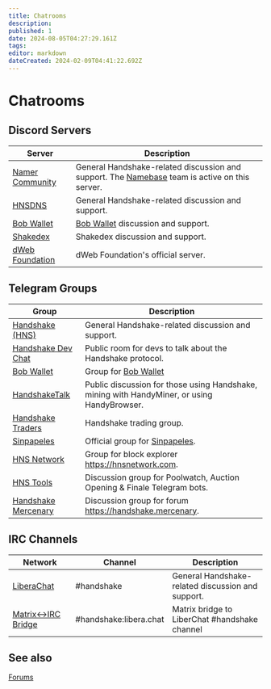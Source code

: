 ```yaml
---
title: Chatrooms
description: 
published: 1
date: 2024-08-05T04:27:29.161Z
tags: 
editor: markdown
dateCreated: 2024-02-09T04:41:22.692Z
---
```


# Chatrooms

## Discord Servers

| Server | Description |
| --- | --- |
|[Namer Community](https://discord.gg/tYgYT9QcGG) | General Handshake-related discussion and support. The [Namebase](https://www.namebase.io) team is active on this server. |
|[HNSDNS](https://discord.gg/ZNDqqM5GgB) | General Handshake-related discussion and support.|
|[Bob Wallet](https://discord.gg/EC6Ta75wkk)| [Bob Wallet](/en/bobwallet) discussion and support.|
|[Shakedex](https://discord.gg/CeBKWGjGwk)|Shakedex discussion and support.|
| [dWeb Foundation](https://discord.gg/NkTZPsqn6S)|dWeb Foundation's official server.|

## Telegram Groups

| Group | Description |
| --- | --- |
|[Handshake (HNS)](https://t.me/handshake_hns)|General Handshake-related discussion and support.|
|[Handshake Dev Chat](https://t.me/hns_tech)|Public room for devs to talk about the Handshake protocol.|
|[Bob Wallet](https://t.me/bobwallet)|Group for [Bob Wallet](/en/bobwallet)|
|[HandshakeTalk](https://t.me/handshaketalk)|Public discussion for those using Handshake, mining with HandyMiner, or using HandyBrowser.|
|[Handshake Traders](https://t.me/handshaketraders)|Handshake trading group.|
|[Sinpapeles](https://t.me/sinpapeles_official)|Official group for [Sinpapeles](/en/sinpapeles).|
|[HNS Network](https://t.me/hnsnetwork)|Group for block explorer https://hnsnetwork.com.|
|[HNS Tools](https://t.me/hns_tools)|Discussion group for Poolwatch, Auction Opening & Finale Telegram bots.|
|[Handshake Mercenary](https://t.me/handshakemercenary)|Discussion group for forum https://handshake.mercenary.


## IRC Channels

| Network | Channel | Description
| --- | --- | --- |
| [LiberaChat](https://web.libera.chat/#handshake)|#handshake|General Handshake-related discussion and support.|
|[Matrix↔IRC Bridge](https://matrix.to/#/#handshake:libera.chat)|#handshake:libera.chat|Matrix bridge to LiberChat #handshake channel|


## See also
[Forums](/en/forums)



